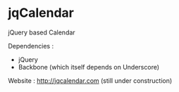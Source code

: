 jqCalendar
==========

jQuery based Calendar

Dependencies :
<ul>
  <li>jQuery</li>
  <li>Backbone (which itself depends on Underscore)</li>
</ul>

Website : http://jqcalendar.com (still under construction)
